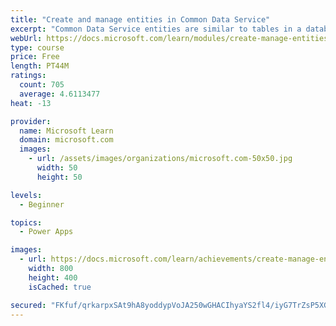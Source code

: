 ```yaml
---
title: "Create and manage entities in Common Data Service"
excerpt: "Common Data Service entities are similar to tables in a database. Every instance of a Common Data Service database includes a base set of entities that provide structure for data that is commonly used by business applications."
webUrl: https://docs.microsoft.com/learn/modules/create-manage-entities/
type: course
price: Free
length: PT44M
ratings:
  count: 705
  average: 4.6113477
heat: -13

provider:
  name: Microsoft Learn
  domain: microsoft.com
  images:
    - url: /assets/images/organizations/microsoft.com-50x50.jpg
      width: 50
      height: 50

levels:
  - Beginner

topics:
  - Power Apps

images:
  - url: https://docs.microsoft.com/learn/achievements/create-manage-entities-social.png
    width: 800
    height: 400
    isCached: true

secured: "FKfuf/qrkarpxSAt9hA8yoddypVoJA250wGHACIhyaYS2fl4/iyG7TrZsP5XG9hXPfdjy4Qo5j0rpDdkYewnMlUd8O6PD09HqgOAvnmsI1oGkZzXWg33x3NokhxF2XD/NnLyX/R5fShQkuVtrkVdQtemRkm//hDBqv/fsL0tUG7Ca1WoEA/pz3KGweoRFwGBfij7CeUJmyzeCflkFW8ThI+FwFQzuUTWA2l4QnSq3AtbDX9FcgAeEZjEVvEKxakWCAbXEiD9aO2vsJIQKv6emg1uW22KYs/q5RY5SbohGKfDP4q6nCBUbJZiLApFhZ55WSiIlikCavIRNja9jJw0qiJevhCDCUalllrYZHcn80/hfcG+DIuQaIcfS48g4VP3JFZrHcqLJDQvYmkFQVvVepnRwfum+n0d75EI4lgE7TI=;Wy8fasJxv5oSneZaDb5Dvg=="
---
```


